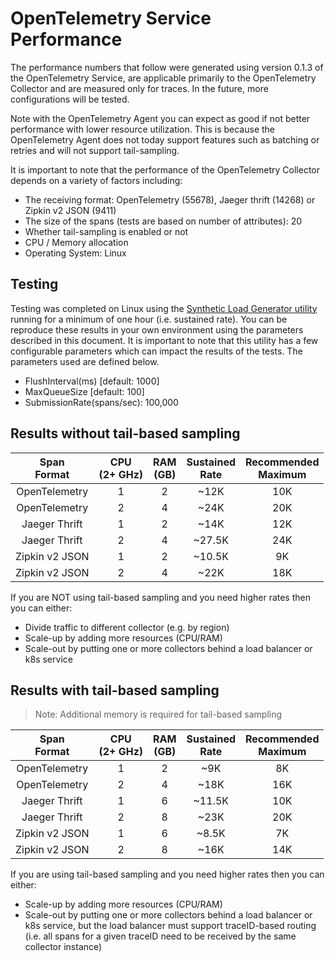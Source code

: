 # OpenTelemetry Service Performance

The performance numbers that follow were generated using version 0.1.3 of the
OpenTelemetry Service, are applicable primarily to the OpenTelemetry Collector and
are measured only for traces. In the future, more configurations will be tested.

Note with the OpenTelemetry Agent you can expect as good if not better performance
with lower resource utilization. This is because the OpenTelemetry Agent does not
today support features such as batching or retries and will not support
tail-sampling.

It is important to note that the performance of the OpenTelemetry Collector depends
on a variety of factors including:

* The receiving format: OpenTelemetry (55678), Jaeger thrift (14268) or Zipkin v2 JSON (9411)
* The size of the spans (tests are based on number of attributes): 20
* Whether tail-sampling is enabled or not
* CPU / Memory allocation
* Operating System: Linux

## Testing

Testing was completed on Linux using the [Synthetic Load Generator
utility](https://github.com/Omnition/synthetic-load-generator) running for a
minimum of one hour (i.e. sustained rate). You can be reproduce these results in
your own environment using the parameters described in this document. It is
important to note that this utility has a few configurable parameters which can
impact the results of the tests. The parameters used are defined below.

* FlushInterval(ms) [default: 1000]
* MaxQueueSize [default: 100]
* SubmissionRate(spans/sec): 100,000

## Results without tail-based sampling

| Span<br>Format    | CPU<br>(2+ GHz) | RAM<br>(GB) | Sustained<br>Rate | Recommended<br>Maximum |
| :---:             | :---:           | :---:       | :---:             | :---:                  |
| OpenTelemetry        | 1               | 2           | ~12K              | 10K                    |
| OpenTelemetry        | 2               | 4           | ~24K              | 20K                    |
| Jaeger Thrift     | 1               | 2           | ~14K              | 12K                    |
| Jaeger Thrift     | 2               | 4           | ~27.5K            | 24K                    |
| Zipkin v2 JSON    | 1               | 2           | ~10.5K            | 9K                     |
| Zipkin v2 JSON    | 2               | 4           | ~22K              | 18K                    |

If you are NOT using tail-based sampling and you need higher rates then you can
either:

* Divide traffic to different collector (e.g. by region)
* Scale-up by adding more resources (CPU/RAM)
* Scale-out by putting one or more collectors behind a load balancer or k8s
service

## Results with tail-based sampling

> Note: Additional memory is required for tail-based sampling

| Span<br>Format    | CPU<br>(2+ GHz) | RAM<br>(GB) | Sustained<br>Rate | Recommended<br>Maximum |
| :---:             | :---:           | :---:       | :---:             | :---:                  |
| OpenTelemetry        | 1               | 2           | ~9K               | 8K                     |
| OpenTelemetry        | 2               | 4           | ~18K              | 16K                    |
| Jaeger Thrift     | 1               | 6           | ~11.5K            | 10K                    |
| Jaeger Thrift     | 2               | 8           | ~23K              | 20K                    |
| Zipkin v2 JSON    | 1               | 6           | ~8.5K             | 7K                     |
| Zipkin v2 JSON    | 2               | 8           | ~16K              | 14K                    |

If you are using tail-based sampling and you need higher rates then you can
either:

* Scale-up by adding more resources (CPU/RAM)
* Scale-out by putting one or more collectors behind a load balancer or k8s
service, but the load balancer must support traceID-based routing (i.e. all
spans for a given traceID need to be received by the same collector instance)
